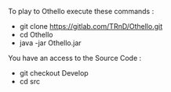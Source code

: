 To play to Othello execute these commands :
- git clone https://gitlab.com/TRnD/Othello.git
- cd Othello
- java -jar Othello.jar


You have an access to the Source Code :
- git checkout Develop
- cd src
